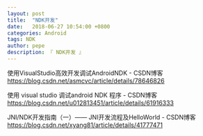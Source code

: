 ```yaml
---
layout: post
title:  "NDK开发"
date:   2018-06-27 10:54:00 +0800
categories: Android
tags: NDK
author: pepe
description: 『 NDK开发 』
---
```


使用VisualStudio高效开发调试AndroidNDK - CSDN博客
https://blog.csdn.net/asmcvc/article/details/78646826

使用 visual studio 调试android NDK 程序 - CSDN博客
https://blog.csdn.net/u012813451/article/details/61916333

JNI/NDK开发指南（一）—— JNI开发流程及HelloWorld - CSDN博客
https://blog.csdn.net/xyang81/article/details/41777471